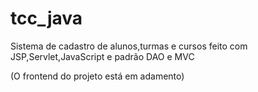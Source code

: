 # tcc_java
Sistema de cadastro de alunos,turmas e cursos feito com JSP,Servlet,JavaScript e padrão DAO e MVC

(O frontend do projeto está em adamento) 
